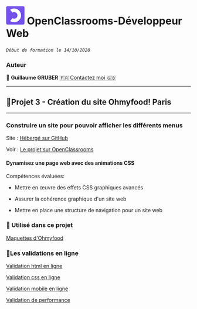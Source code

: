 # ![left 100%](https://github.com/lagrube/Archives/blob/main/archives-master/images/Logo_OpenClassrooms.png) OpenClassrooms-Développeur Web
_`Début de formation le 14/10/2020`_

### Auteur

👤 **Guillaume GRUBER** [🇫🇷 Contactez moi 🇬🇧](<lagrube1@gmail.com>) 

***
## 📎Projet 3 - Création du site Ohmyfood! Paris
***
### Construire un site pour pouvoir afficher les différents menus
Site : [Hébergé sur GitHub](https://github.com/lagrube/Projet-SCSS-OhMyFood/ "Cliquez pour voir le site")

Voir : [Le projet sur OpenClassrooms](https://openclassrooms.com/fr/projects/637/assignment/ "Cliquez pour voir le projet")

#### Dynamisez une page web avec des animations CSS
Compétences évaluées:

- Mettre en œuvre des effets CSS graphiques avancés

- Assurer la cohérence graphique d'un site web
  
- Mettre en place une structure de navigation pour un site web

### 🔨 Utilisé dans ce projet

[Maquettes d'Ohmyfood](./Briefing_OpenClassrooms/Maquettes)

### 🚦Les validations en ligne

[Validation html en ligne](https://validator.w3.org/nu/?showsource=yes&showoutline=yes&showimagereport=yes&checkerrorpages=yes&useragent=Validator.nu%2FLV+http%3A%2F%2Fvalidator.w3.org%2Fservices&acceptlanguage=&doc=https%3A%2F%2Fthierry-laval.github.io%2FOhmyfood%2F)

[Validation css en ligne](https://jigsaw.w3.org/css-validator/validator?uri=https%3A%2F%2Fthierry-laval.github.io%2FOhmyfood%2F&profile=css3svg&usermedium=all&warning=1&vextwarning=&lang=fr)

[Validation mobile en ligne](https://search.google.com/test/mobile-friendly?id=23VRq2XBd9NqVW4rDLscGA)

[Validation de performance](https://gtmetrix.com/reports/thierry-laval.github.io/O7xm6Kta)

